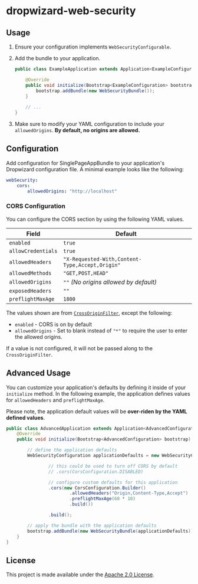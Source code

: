 dropwizard-web-security
=======================

Usage
-----
1. Ensure your configuration implements `WebSecurityConfigurable`.
2. Add the bundle to your application.

	```java
	public class ExampleApplication extends Application<ExampleConfiguration> {
	
	    @Override
	    public void initialize(Bootstrap<ExampleConfiguration> bootstrap) {
	        bootstrap.addBundle(new WebSecurityBundle());
	    }
	    
	    // ...
	}
	```
3. Make sure to modify your YAML configuration to include your `allowedOrigins`. **By default, no origins are allowed.**


Configuration
-------------
Add configuration for SinglePageAppBundle to your application's Dropwizard configuration file. A minimal example looks
like the following:

```yaml
webSecurity:
    cors:
        allowedOrigins: "http://localhost"
```


### CORS Configuration

You can configure the CORS section by using the following YAML values.

Field | Default
----- | -------
`enabled` | `true`
`allowCredentials` | `true`
`allowedHeaders` | `"X-Requested-With,Content-Type,Accept,Origin"`
`allowedMethods` | `"GET,POST,HEAD"`
`allowedOrigins` | `""` *(No origins allowed by default)*
`exposedHeaders` | `""`
`preflightMaxAge` | `1800`

The values shown are from [`CrossOriginFilter`][1], except the following:

- `enabled` - CORS is on by default
- `allowedOrigins` - Set to blank instead of `"*"` to require the user to enter the allowed origins.

If a value is not configured, it will not be passed along to the `CrossOriginFilter`.


Advanced Usage
--------------
You can customize your application's defaults by defining it inside of your `initialize` method. In the following
example, the application defines values for `allowedHeaders` and `preflightMaxAge`.

Please note, the application default values will be **over-riden by the YAML defined values**.

```java
public class AdvancedApplication extends Application<AdvancedConfiguration> {
    @Override
    public void initialize(Bootstrap<AdvancedConfiguration> bootstrap) {

        // define the application defaults
        WebSecurityConfiguration applicationDefaults = new WebSecurityConfiguration.Builder()

                // this could be used to turn off CORS by default
                // .cors(CorsConfiguration.DISABLED)

                // configure custom defaults for this application
                .cors(new CorsConfiguration.Builder()
                        .allowedHeaders("Origin,Content-Type,Accept")
                        .preflightMaxAge(60 * 10)
                        .build())

                .build();

        // apply the bundle with the application defaults
        bootstrap.addBundle(new WebSecurityBundle(applicationDefaults));
    }
}
```


License
-------
This project is made available under the [Apache 2.0 License](http://www.apache.org/licenses/LICENSE-2.0).

[1]: http://download.eclipse.org/jetty/9.2.13.v20150730/apidocs/org/eclipse/jetty/servlets/CrossOriginFilter.html
